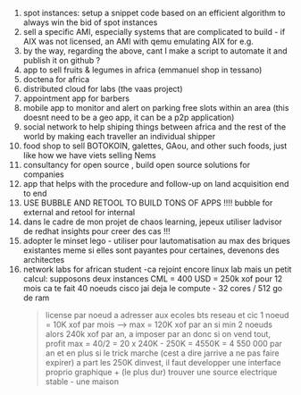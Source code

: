 1. spot instances: setup a snippet code based on an efficient algorithm to always win the bid of spot instances  
2. sell a specific AMI, especially systems that are complicated to build - if AIX was not licensed, an AMI with qemu emulating AIX for e.g.   
3. by the way, regarding the above, cant I make a script to automate it and publish it on github ?  
4. app to sell fruits & legumes in africa (emmanuel shop in tessano)
5. doctena for africa
6. distributed cloud for labs (the vaas project)
7. appointment app for barbers
8. mobile app to  monitor and alert on parking free slots within an area (this doesnt need to be a geo app, it can be a p2p application)  
9. social network to help shiping things between africa and the rest of the world by making each traveller an individual shipper
10. food shop to sell BOTOKOIN, galettes, GAou, and other such foods, just like how we have viets selling Nems 
11. consultancy for open source , build open source solutions for companies  
12. app that helps with the procedure and follow-up on land acquisition end to end
13. USE BUBBLE AND RETOOL TO BUILD TONS OF APPS !!!! bubble for external and retool for internal  
14. dans le cadre de mon projet de chaos learning, jepeux utiliser ladvisor de redhat insights pour creer des cas !!!
15. adopter le minset lego - utiliser pour lautomatisation au max des briques existantes meme si elles sont payantes pour certaines, devenons des architectes
16. network labs for african student -ca rejoint encore linux lab mais un petit calcul:
    supposons deux instances CML = 400 USD = 250k xof pour 12 mois
    ca te fait 40 noeuds cisco
    jai deja le compute - 32 cores / 512 go de ram
    > license par noeud a adresser aux ecoles bts reseau et cic
    > 1 noeud = 10K xof par mois --> max = 120K xof par an 
    > si min 2 noeuds alors 240k xof par an, a imposer par an
    > donc si on vend tout, profit max = 40/2 = 20 x 240K - 250K = 4550K = 4 550 000 par an
    > et en plus si le trick marche (cest a dire jarrive a ne pas faire expirer)
    > a part les 250K dinvest, il faut developper une interface proprio graphique + (le plus dur) trouver une source electrique stable - une maison
